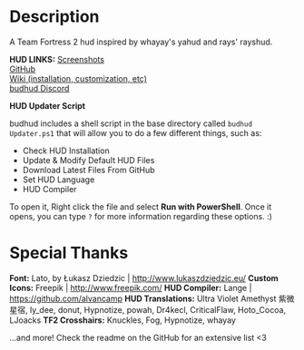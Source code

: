 # Description

A Team Fortress 2 hud inspired by whayay's yahud and rays' rayshud.

**HUD LINKS:**
[Screenshots](http://imgur.com/a/aJ1K5)  
[GitHub](https://github.com/rbjaxter/budhud)  
[Wiki (installation, customization, etc)](https://github.com/rbjaxter/budhud/wiki)  
[budhud Discord](https://discord.gg/TkxNKU2)  

**HUD Updater Script**

budhud includes a shell script in the base directory called `budhud Updater.ps1` that will allow you to do a few different things, such as:

* Check HUD Installation
* Update & Modify Default HUD Files
* Download Latest Files From GitHub
* Set HUD Language
* HUD Compiler

To open it, Right click the file and select **Run with PowerShell**. Once it opens, you can type `?` for more information regarding these options. :)

# Special Thanks

**Font:** Lato, by Łukasz Dziedzic | http://www.lukaszdziedzic.eu/
**Custom Icons:** Freepik | http://www.freepik.com/
**HUD Compiler:** Lange | https://github.com/alvancamp
**HUD Translations:** Ultra Violet Amethyst 紫微星宿, ly_dee, donut, Hypnotize, powah, Dr4kecl, CriticalFlaw, Hoto_Cocoa, LJoacks
**TF2 Crosshairs:** Knuckles, Fog, Hypnotize, whayay

...and more! Check the readme on the GitHub for an extensive list <3
